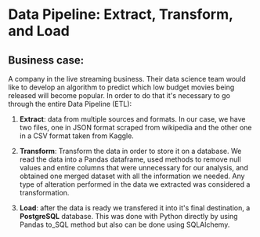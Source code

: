 # Data Pipeline: Extract, Transform, and Load

## Business case:

A company in the live streaming business.  Their data science team would like to develop an algorithm to predict which low budget movies being released will become popular.  In order to do that it's necessary to go through the entire Data Pipeline (ETL):

1. **Extract**: data from multiple sources and formats. In our case, we have two files, one in JSON format scraped from wikipedia and the other one in a CSV format taken from Kaggle.

2. **Transform**: Transform the data in order to store it on a database.  We read the data into a Pandas dataframe, used methods to remove null values and entire columns that were unnecessary for our analysis, and obtained one merged dataset with all the information we needed.  Any type of alteration performed in the data we extracted was considered a transformation.

3. **Load**: after the data is ready we transfered it into it's final destination, a **PostgreSQL** database.  This was done with Python directly by using Pandas to_SQL method but also can be done using SQLAlchemy.


